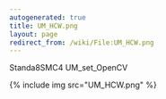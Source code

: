 ```yaml
---
autogenerated: true
title: UM_HCW.png
layout: page
redirect_from: /wiki/File:UM_HCW.png
---
```


Standa8SMC4 UM\_set\_OpenCV

{% include img src="UM_HCW.png" %}

